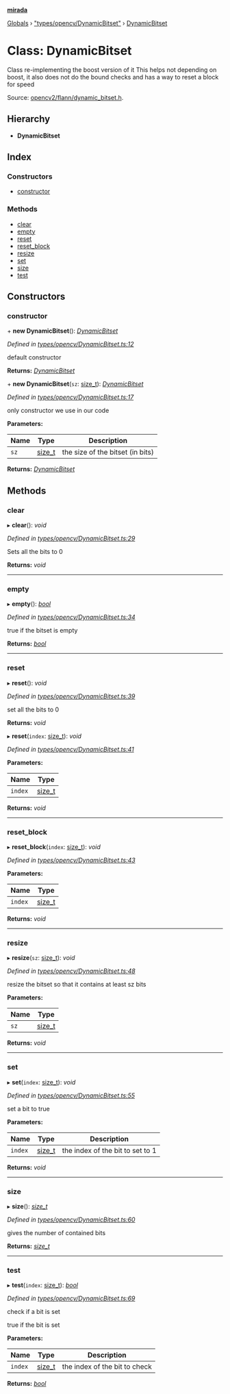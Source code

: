 **[mirada](../README.md)**

[Globals](../README.md) › ["types/opencv/DynamicBitset"](../modules/_types_opencv_dynamicbitset_.md) › [DynamicBitset](_types_opencv_dynamicbitset_.dynamicbitset.md)

# Class: DynamicBitset

Class re-implementing the boost version of it This helps not depending on boost, it also does not do
the bound checks and has a way to reset a block for speed

Source:
[opencv2/flann/dynamic_bitset.h](https://github.com/opencv/opencv/tree/master/modules/core/include/opencv2/flann/dynamic_bitset.h#L150).

## Hierarchy

* **DynamicBitset**

## Index

### Constructors

* [constructor](_types_opencv_dynamicbitset_.dynamicbitset.md#constructor)

### Methods

* [clear](_types_opencv_dynamicbitset_.dynamicbitset.md#clear)
* [empty](_types_opencv_dynamicbitset_.dynamicbitset.md#empty)
* [reset](_types_opencv_dynamicbitset_.dynamicbitset.md#reset)
* [reset_block](_types_opencv_dynamicbitset_.dynamicbitset.md#reset_block)
* [resize](_types_opencv_dynamicbitset_.dynamicbitset.md#resize)
* [set](_types_opencv_dynamicbitset_.dynamicbitset.md#set)
* [size](_types_opencv_dynamicbitset_.dynamicbitset.md#size)
* [test](_types_opencv_dynamicbitset_.dynamicbitset.md#test)

## Constructors

###  constructor

\+ **new DynamicBitset**(): *[DynamicBitset](_types_opencv_dynamicbitset_.dynamicbitset.md)*

*Defined in [types/opencv/DynamicBitset.ts:12](https://github.com/cancerberoSgx/mirada/blob/170e57c/mirada/src/types/opencv/DynamicBitset.ts#L12)*

  default constructor

**Returns:** *[DynamicBitset](_types_opencv_dynamicbitset_.dynamicbitset.md)*

\+ **new DynamicBitset**(`sz`: [size_t](../modules/_types_opencv__hacks_.md#size_t)): *[DynamicBitset](_types_opencv_dynamicbitset_.dynamicbitset.md)*

*Defined in [types/opencv/DynamicBitset.ts:17](https://github.com/cancerberoSgx/mirada/blob/170e57c/mirada/src/types/opencv/DynamicBitset.ts#L17)*

  only constructor we use in our code

**Parameters:**

Name | Type | Description |
------ | ------ | ------ |
`sz` | [size_t](../modules/_types_opencv__hacks_.md#size_t) | the size of the bitset (in bits)  |

**Returns:** *[DynamicBitset](_types_opencv_dynamicbitset_.dynamicbitset.md)*

## Methods

###  clear

▸ **clear**(): *void*

*Defined in [types/opencv/DynamicBitset.ts:29](https://github.com/cancerberoSgx/mirada/blob/170e57c/mirada/src/types/opencv/DynamicBitset.ts#L29)*

  Sets all the bits to 0

**Returns:** *void*

___

###  empty

▸ **empty**(): *[bool](../modules/_types_opencv__hacks_.md#bool)*

*Defined in [types/opencv/DynamicBitset.ts:34](https://github.com/cancerberoSgx/mirada/blob/170e57c/mirada/src/types/opencv/DynamicBitset.ts#L34)*

  true if the bitset is empty

**Returns:** *[bool](../modules/_types_opencv__hacks_.md#bool)*

___

###  reset

▸ **reset**(): *void*

*Defined in [types/opencv/DynamicBitset.ts:39](https://github.com/cancerberoSgx/mirada/blob/170e57c/mirada/src/types/opencv/DynamicBitset.ts#L39)*

  set all the bits to 0

**Returns:** *void*

▸ **reset**(`index`: [size_t](../modules/_types_opencv__hacks_.md#size_t)): *void*

*Defined in [types/opencv/DynamicBitset.ts:41](https://github.com/cancerberoSgx/mirada/blob/170e57c/mirada/src/types/opencv/DynamicBitset.ts#L41)*

**Parameters:**

Name | Type |
------ | ------ |
`index` | [size_t](../modules/_types_opencv__hacks_.md#size_t) |

**Returns:** *void*

___

###  reset_block

▸ **reset_block**(`index`: [size_t](../modules/_types_opencv__hacks_.md#size_t)): *void*

*Defined in [types/opencv/DynamicBitset.ts:43](https://github.com/cancerberoSgx/mirada/blob/170e57c/mirada/src/types/opencv/DynamicBitset.ts#L43)*

**Parameters:**

Name | Type |
------ | ------ |
`index` | [size_t](../modules/_types_opencv__hacks_.md#size_t) |

**Returns:** *void*

___

###  resize

▸ **resize**(`sz`: [size_t](../modules/_types_opencv__hacks_.md#size_t)): *void*

*Defined in [types/opencv/DynamicBitset.ts:48](https://github.com/cancerberoSgx/mirada/blob/170e57c/mirada/src/types/opencv/DynamicBitset.ts#L48)*

  resize the bitset so that it contains at least sz bits

**Parameters:**

Name | Type |
------ | ------ |
`sz` | [size_t](../modules/_types_opencv__hacks_.md#size_t) |

**Returns:** *void*

___

###  set

▸ **set**(`index`: [size_t](../modules/_types_opencv__hacks_.md#size_t)): *void*

*Defined in [types/opencv/DynamicBitset.ts:55](https://github.com/cancerberoSgx/mirada/blob/170e57c/mirada/src/types/opencv/DynamicBitset.ts#L55)*

  set a bit to true

**Parameters:**

Name | Type | Description |
------ | ------ | ------ |
`index` | [size_t](../modules/_types_opencv__hacks_.md#size_t) | the index of the bit to set to 1  |

**Returns:** *void*

___

###  size

▸ **size**(): *[size_t](../modules/_types_opencv__hacks_.md#size_t)*

*Defined in [types/opencv/DynamicBitset.ts:60](https://github.com/cancerberoSgx/mirada/blob/170e57c/mirada/src/types/opencv/DynamicBitset.ts#L60)*

  gives the number of contained bits

**Returns:** *[size_t](../modules/_types_opencv__hacks_.md#size_t)*

___

###  test

▸ **test**(`index`: [size_t](../modules/_types_opencv__hacks_.md#size_t)): *[bool](../modules/_types_opencv__hacks_.md#bool)*

*Defined in [types/opencv/DynamicBitset.ts:69](https://github.com/cancerberoSgx/mirada/blob/170e57c/mirada/src/types/opencv/DynamicBitset.ts#L69)*

  check if a bit is set

  true if the bit is set

**Parameters:**

Name | Type | Description |
------ | ------ | ------ |
`index` | [size_t](../modules/_types_opencv__hacks_.md#size_t) | the index of the bit to check  |

**Returns:** *[bool](../modules/_types_opencv__hacks_.md#bool)*